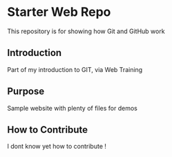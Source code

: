 # Starter Web Repo

This repository is for showing how Git and GitHub work

## Introduction
Part of my introduction to GIT, via Web Training

## Purpose

Sample website with plenty of files for demos

## How to Contribute
I dont know yet how to contribute !


